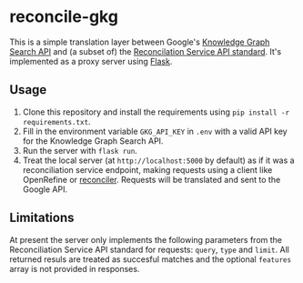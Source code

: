 # reconcile-gkg

This is a simple translation layer between Google's [Knowledge Graph Search API](https://developers.google.com/knowledge-graph) and (a subset of) the [Reconcilation Service API standard](https://reconciliation-api.github.io/specs/latest/). It's implemented as a proxy server using [Flask](https://flask.palletsprojects.com/en/1.1.x/).

## Usage

1. Clone this repository and install the requirements using `pip install -r requirements.txt`.
2. Fill in the environment variable `GKG_API_KEY` in `.env` with a valid API key for the Knowledge Graph Search API.
3. Run the server with `flask run`.
4. Treat the local server (at `http://localhost:5000` by default) as if it was a reconciliation service endpoint, making requests using a client like OpenRefine or [reconciler](https://github.com/global-witness/reconciler). Requests will be translated and sent to the Google API.

## Limitations

At present the server only implements the following parameters from the Reconciliation Service API standard for requests: `query`, `type` and `limit`. All returned resuls are treated as succesful matches and the optional `features` array is not provided in responses. 